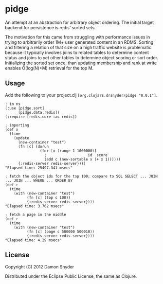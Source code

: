 # pidge

An attempt at an abstraction for arbitrary object ordering. The initial target backend for persistence is 
redis' sorted sets. 

The motivation for this came from struggling with performance issues in trying to arbitrarily order 1M+ 
user generated content in an RDMS. Sorting and filtering a relation of that size on a high traffic website is problematic 
because it typically involves joins to related tables to determine content status and joins to yet other tables to determine
object scoring or sort order. Initializing the sorted set once, than updating membership and rank at write enables O(log(N)+M) 
retrieval for the top M.




## Usage

Add the following to your project.clj <code>[org.clojars.drsnyder/pidge "0.0.1"]</code>.
    
    ; in ns
    (:use [pidge.sort]
          [pidge.data.redis])
    (:require [redis.core :as redis])

    ; importing
    (def x 
      (time 
        (update 
          (new-container "test") 
          (fn [c] (dorun 
                    (for [x (range 1 1000000)] 
                      ;                   id  score
                      (add c (new-sortable x (+ x 1)))))) 
          {:redis-server redis-server})))
    "Elapsed time: 25497.341 msecs"
  
    ; fetch the object ids for the top 100; compare to SQL SELECT ... JOIN ... JOIN ... WHERE ... ORDER BY
    (def r 
      (time 
        (with (new-container "test") 
              (fn [c] (top c 100)) 
              {:redis-server redis-server})))
    "Elapsed time: 3.762 msecs"

    ; fetch a page in the middle
    (def r 
      (time 
        (with (new-container "test") 
              (fn [c] (page c 500000 500010)) 
              {:redis-server redis-server})))
    "Elapsed time: 4.29 msecs"


## License

Copyright (C) 2012 Damon Snyder 

Distributed under the Eclipse Public License, the same as Clojure.
